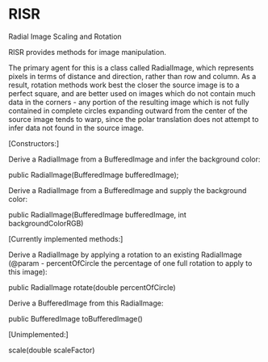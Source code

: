 # RISR
Radial Image Scaling and Rotation

RISR provides methods for image manipulation.

The primary agent for this is a class called RadialImage, which represents pixels in terms of distance and direction, rather than row and column.
As a result, rotation methods work best the closer the source image is to a perfect square, and are better used on images which do not contain much data in the corners - any portion of the resulting image which is not fully contained in complete circles expanding outward from the center of the source image tends to warp, since the polar translation does not attempt to infer data not found in the source image.

[Constructors:]

Derive a RadialImage from a BufferedImage and infer the background color:

public RadialImage(BufferedImage bufferedImage);

Derive a RadialImage from a BufferedImage and supply the background color:

public RadialImage(BufferedImage bufferedImage, int backgroundColorRGB)

[Currently implemented methods:]

Derive a RadialImage by applying a rotation to an existing RadialImage
(@param - percentOfCircle the percentage of one full rotation to apply to this image):

public RadialImage rotate(double percentOfCircle)

Derive a BufferedImage from this RadialImage:

public BufferedImage toBufferedImage()

[Unimplemented:]

scale(double scaleFactor)
